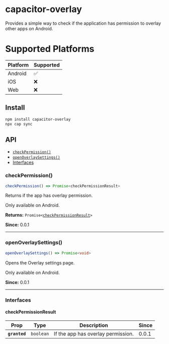 # capacitor-overlay

Provides a simple way to check if the application has permission to overlay other apps on Android.

# Supported Platforms

| Platform | Supported |
| -------- | --------- |
| Android  | ✅        |
| iOS      | ❌        |
| Web      | ❌        |

## Install

```bash
npm install capacitor-overlay
npx cap sync
```

## API

<docgen-index>

* [`checkPermission()`](#checkpermission)
* [`openOverlaySettings()`](#openoverlaysettings)
* [Interfaces](#interfaces)

</docgen-index>

<docgen-api>
<!--Update the source file JSDoc comments and rerun docgen to update the docs below-->

### checkPermission()

```typescript
checkPermission() => Promise<checkPermissionResult>
```

Returns if the app has overlay permission.

Only available on Android.

**Returns:** <code>Promise&lt;<a href="#checkpermissionresult">checkPermissionResult</a>&gt;</code>

**Since:** 0.0.1

--------------------


### openOverlaySettings()

```typescript
openOverlaySettings() => Promise<void>
```

Opens the Overlay settings page.

Only available on Android.

**Since:** 0.0.1

--------------------


### Interfaces


#### checkPermissionResult

| Prop          | Type                 | Description                        | Since |
| ------------- | -------------------- | ---------------------------------- | ----- |
| **`granted`** | <code>boolean</code> | If the app has overlay permission. | 0.0.1 |

</docgen-api>
